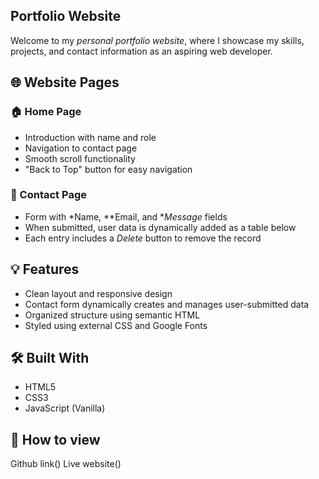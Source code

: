 ## Portfolio Website

Welcome to my *personal portfolio website*, where I showcase my skills, projects, and contact information as an aspiring web developer.

## 🌐 Website Pages

### 🏠 Home Page
- Introduction with name and role
- Navigation to contact page
- Smooth scroll functionality
- "Back to Top" button for easy navigation

### 📩 Contact Page
- Form with *Name, **Email, and **Message* fields
- When submitted, user data is dynamically added as a table below
- Each entry includes a *Delete* button to remove the record

## 💡 Features

- Clean layout and responsive design
- Contact form dynamically creates and manages user-submitted data
- Organized structure using semantic HTML
- Styled using external CSS and Google Fonts

## 🛠️ Built With

- HTML5
- CSS3
- JavaScript (Vanilla)

## 📁 How to view

Github link()
Live website()
